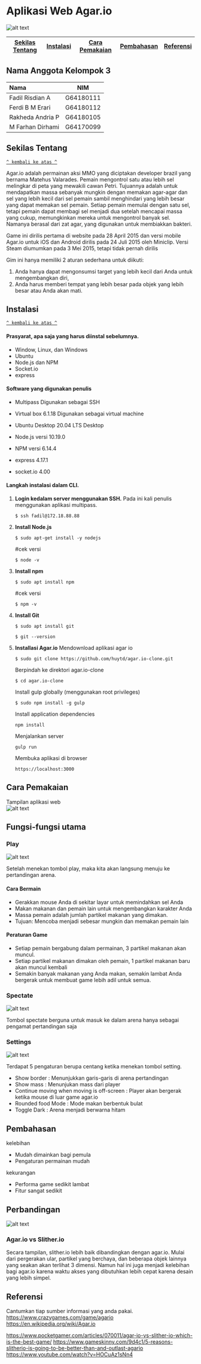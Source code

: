 # Aplikasi Web Agar.io

![alt text](https://github.com/fadilrisdian34/komdat-p2-14/blob/main/judul.png)

[Sekilas Tentang](#sekilas-tentang) | [Instalasi](#instalasi) | [Cara Pemakaian](#cara-pemakaian) | [Pembahasan](#pembahasan) | [Referensi](#referensi)
:---:|:---:|:---:|:---:|:---:

## Nama Anggota Kelompok 3
| Nama               | NIM         | 
| :---               |    :----:   |    
| Fadil Risdian A    | G64180111   | 
| Ferdi B M Erari    | G64180112   | 
| Rakheda Andria P   | G64180105   | 
| M Farhan Dirhami   | G64170099   | 

## Sekilas Tentang
[`^ kembali ke atas ^`](#)

Agar.io adalah permainan aksi MMO yang diciptakan developer brazil yang bernama Matehus Valarades. Pemain mengontrol satu atau lebih sel melingkar di peta yang mewakili cawan Petri. Tujuannya adalah untuk mendapatkan massa sebanyak mungkin dengan memakan agar-agar dan sel yang lebih kecil dari sel pemain sambil menghindari yang lebih besar yang dapat memakan sel pemain. Setiap pemain memulai dengan satu sel, tetapi pemain dapat membagi sel menjadi dua setelah mencapai massa yang cukup, memungkinkan mereka untuk mengontrol banyak sel. Namanya berasal dari zat agar, yang digunakan untuk membiakkan bakteri. 

Game ini dirilis pertama di website pada 28 April 2015 dan  versi mobile Agar.io untuk iOS dan Android dirilis pada 24 Juli 2015 oleh Miniclip.
Versi Steam diumumkan pada 3 Mei 2015, tetapi tidak pernah dirilis

Gim ini hanya memiliki 2 aturan sederhana untuk diikuti: 
1) Anda hanya dapat mengonsumsi target yang lebih kecil dari Anda untuk mengembangkan diri, 
2) Anda harus memberi tempat yang lebih besar pada objek yang lebih besar atau Anda akan mati. 


## Instalasi
[`^ kembali ke atas ^`](#)

#### Prasyarat, apa saja yang harus diinstal sebelumnya.
* Window, Linux, dan Windows
* Ubuntu
* Node.js dan NPM
* Socket.io
* express

#### Software yang digunakan penulis
* Multipass 
  Digunakan sebagai SSH 
   
* Virtual box 6.1.18
  Digunakan sebagai virtual machine 
  
* Ubuntu Desktop 20.04 LTS Desktop
  
* Node.js versi 10.19.0
* NPM versi 6.14.4
* express 4.17.1
* socket.io 4.00


#### Langkah instalasi dalam CLI.
1. **Login kedalam server menggunakan SSH.** Pada ini kali penulis menggunakan aplikasi multipass. 
    ```
    $ ssh fadil@172.18.88.88 
    ```
2. **Install Node.js**
    ```
    $ sudo apt-get install -y nodejs
    ```
    #cek versi 
    ```
    $ node -v
    ```
3. **Install npm**
    ```
    $ sudo apt install npm 
    ```
    #cek versi 
    ```
    $ npm -v
    ```
4.  **Install Git**
    ```
    $ sudo apt install git
    ```
    ```
    $ git --version
    ```
5.  **Installasi Agar.io**
    Mendownload aplikasi agar io
    ```
    $ sudo git clone https://github.com/huytd/agar.io-clone.git
    ```
    Berpindah ke direktori agar.io-clone
    ```
    $ cd agar.io-clone
    ```
    Install gulp globally (menggunakan root privileges)
    ```
    $ sudo npm install -g gulp
    ```
    Install application dependencies
    ```
    npm install
    ```
    Menjalankan server
    ```
    gulp run 
    ```
    Membuka aplikasi di browser
    ```
    https://localhost:3000
    ```
    

## Cara Pemakaian

Tampilan aplikasi web <br>
![alt text](https://github.com/fadilrisdian34/komdat-p2-14/blob/main/1.png)

## Fungsi-fungsi utama

### Play
  
![alt text](https://github.com/fadilrisdian34/komdat-p2-14/blob/main/play.gif)
    
Setelah menekan tombol play, maka kita akan langsung menuju ke pertandingan arena. 
  
#### Cara Bermain
- Gerakkan mouse Anda di sekitar layar untuk memindahkan sel Anda
- Makan makanan dan pemain lain untuk mengembangkan karakter Anda
- Massa pemain adalah jumlah partikel makanan yang dimakan.
- Tujuan: Mencoba menjadi sebesar mungkin dan memakan pemain lain
  
#### Peraturan Game
- Setiap pemain bergabung dalam permainan, 3 partikel makanan akan muncul.
- Setiap partikel makanan dimakan oleh pemain, 1 partikel makanan baru akan muncul kembali
- Semakin banyak makanan yang Anda makan, semakin lambat Anda bergerak untuk membuat game lebih adil untuk semua.
    
### Spectate
    
  ![alt text](https://github.com/fadilrisdian34/komdat-p2-14/blob/main/spectate.png)
  
Tombol spectate berguna untuk masuk ke dalam arena hanya sebagai pengamat pertandingan saja 
  
### Settings
  
  ![alt text](https://github.com/fadilrisdian34/komdat-p2-14/blob/main/2.png)
  
 Terdapat 5 pengaturan berupa centang ketika menekan tombol setting.
 * Show border : Menunjukkan garis-garis di arena pertandingan
 * Show mass   : Menunjukan mass dari player
 * Continue moving when moving is off-screen : Player akan bergerak ketika mouse di luar game agar.io
 * Rounded food Mode : Mode makan berbentuk bulat
 * Toggle Dark : Arena menjadi berwarna hitam


## Pembahasan

kelebihan
* Mudah dimainkan bagi pemula
* Pengaturan permainan mudah

kekurangan
* Performa game sedikit lambat
* Fitur sangat sedikit

## Perbandingan 
![alt text](https://github.com/fadilrisdian34/komdat-p2-14/blob/main/vs.jpg)

### Agar.io vs Slither.io

Secara tampilan, slither.io lebih baik dibandingkan dengan agar.io. Mulai dari pergerakan ular, partikel yang berchaya, dan beberapa objek lainnya yang seakan akan terlihat 3 dimensi. Namun hal ini juga menjadi kelebihan bagi agar.io karena waktu akses yang dibutuhkan lebih cepat karena desain yang lebih simpel.


## Referensi

Cantumkan tiap sumber informasi yang anda pakai.
https://www.crazygames.com/game/agario
https://en.wikipedia.org/wiki/Agar.io

https://www.pocketgamer.com/articles/070011/agar-io-vs-slither-io-which-is-the-best-game/
https://www.gameskinny.com/9d4c1/5-reasons-slitherio-is-going-to-be-better-than-and-outlast-agario
https://www.youtube.com/watch?v=HOCuAz1sNn4

